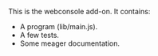This is the webconsole add-on.  It contains:

* A program (lib/main.js).
* A few tests.
* Some meager documentation.
